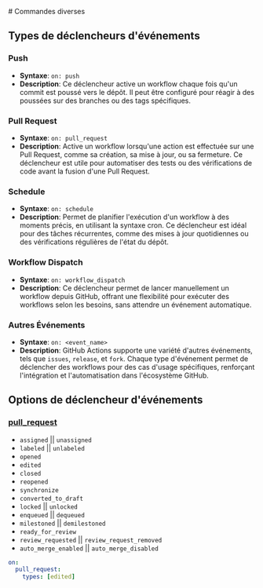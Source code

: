# Commandes diverses

## Types de déclencheurs d'événements

### Push

- **Syntaxe**: `on: push`
- **Description**: Ce déclencheur active un workflow chaque fois qu'un commit est poussé vers le dépôt. Il peut être configuré pour réagir à des poussées sur des branches ou des tags spécifiques.

### Pull Request

- **Syntaxe**: `on: pull_request`
- **Description**: Active un workflow lorsqu'une action est effectuée sur une Pull Request, comme sa création, sa mise à jour, ou sa fermeture. Ce déclencheur est utile pour automatiser des tests ou des vérifications de code avant la fusion d'une Pull Request.

### Schedule

- **Syntaxe**: `on: schedule`
- **Description**: Permet de planifier l'exécution d'un workflow à des moments précis, en utilisant la syntaxe cron. Ce déclencheur est idéal pour des tâches récurrentes, comme des mises à jour quotidiennes ou des vérifications régulières de l'état du dépôt.

### Workflow Dispatch

- **Syntaxe**: `on: workflow_dispatch`
- **Description**: Ce déclencheur permet de lancer manuellement un workflow depuis GitHub, offrant une flexibilité pour exécuter des workflows selon les besoins, sans attendre un événement automatique.

### Autres Événements

- **Syntaxe**: `on: <event_name>`
- **Description**: GitHub Actions supporte une variété d'autres événements, tels que `issues`, `release`, et `fork`. Chaque type d'événement permet de déclencher des workflows pour des cas d'usage spécifiques, renforçant l'intégration et l'automatisation dans l'écosystème GitHub.

## Options de déclencheur d'événements

### [pull_request](#pull-request)

- `assigned` || `unassigned`
- `labeled` || `unlabeled`
- `opened`
- `edited`
- `closed`
- `reopened`
- `synchronize`
- `converted_to_draft`
- `locked` || `unlocked`
- `enqueued` || `dequeued`
- `milestoned` || `demilestoned`
- `ready_for_review`
- `review_requested` || `review_request_removed`
- `auto_merge_enabled` || `auto_merge_disabled`

```yaml
on:
  pull_request:
    types: [edited]
```
